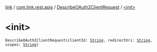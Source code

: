 [link](../../index.md) / [com.tink.rest.apis](../index.md) / [DescribeOAuth2ClientRequest](index.md) / [&lt;init&gt;](./-init-.md)

# &lt;init&gt;

`DescribeOAuth2ClientRequest(clientId: `[`String`](https://kotlinlang.org/api/latest/jvm/stdlib/kotlin/-string/index.html)`, redirectUri: `[`String`](https://kotlinlang.org/api/latest/jvm/stdlib/kotlin/-string/index.html)`, scopes: `[`String`](https://kotlinlang.org/api/latest/jvm/stdlib/kotlin/-string/index.html)`)`